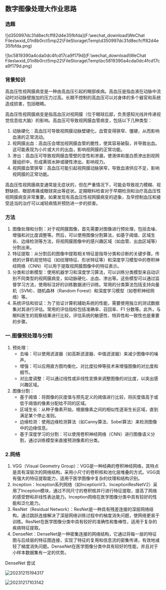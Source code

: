 ## 数字图像处理大作业思路

### 选题

![d350997dc31d8ecfcff82d4e35fbfda](F:\wechat_download\WeChat Files\wxid_01n8b0rct5mp22\FileStorage\Temp\d350997dc31d8ecfcff82d4e35fbfda.png)

![bc5819390a4cda0dc4fcd17ca9f179d](F:\wechat_download\WeChat Files\wxid_01n8b0rct5mp22\FileStorage\Temp\bc5819390a4cda0dc4fcd17ca9f179d.png)

### 背景知识

高血压性视网膜病变是一种由高血压引起的眼部疾病。高血压是指血液在动脉中流动时对动脉壁施加的压力过高。长期不控制的高血压可以对身体的多个器官和系统造成损害，包括眼睛。

高血压性视网膜病变是指高血压对视网膜（位于眼球后部，负责感知光线并传递视觉信息给大脑）的影响。高血压可导致视网膜血管病变，包括以下几种类型：

1. 动脉硬化：高血压可导致视网膜动脉壁硬化，血管变得狭窄、僵硬，从而影响血液的正常流动。
2. 视网膜出血：高血压会增加视网膜血管的脆性，使其容易破裂，并导致出血。这可能表现为小片或大片的出血，影响视网膜的正常功能。
3. 渗出：高血压可导致视网膜血管壁的变性和渗漏，使液体和蛋白质渗出到视网膜组织中，形成黄斑水肿或硬性渗出，影响视力。
4. 视网膜血管狭窄：高血压可能引起视网膜动脉狭窄，导致血液供应不足，影响视网膜的正常功能。

高血压性视网膜病变通常是无症状的，但在严重情况下，可能会导致视力模糊、视野缺损、眼部疼痛或眼球突出等症状。定期眼科检查对于早期检测和治疗高血压性视网膜病变非常重要。如果发现有高血压性视网膜病变的迹象，及早控制血压和接受适当的治疗可以减轻病情并预防进一步的损害。



### 方法

1. 图像处理和分割：对于视网膜图像，首先需要对图像进行预处理，包括去噪、增强和对比度调整等。然后，可以使用图像分割算法，如基于阈值、区域生长、边缘检测等方法，将视网膜图像中的感兴趣区域（如血管、出血区域等）分割出来。
2. 特征提取：从分割后的图像中提取相关特征是指导分类和诊断的关键步骤。传统的计算机视觉特征（如纹理特征、形状特征等）和深度学习模型中的卷积神经网络（CNN）可以用于提取视网膜图像中的特征表示。
3. 分类和诊断模型：使用机器学习和深度学习算法，可以训练分类模型来自动识别不同类型的视网膜病变，如动脉硬化、出血、渗出等。这些模型可以通过监督学习方法，使用标注好的训练数据进行训练。常用的分类算法包括支持向量机（SVM）、随机森林（Random Forest）和深度学习模型（如卷积神经网络）等。
4. 系统评估和验证：为了验证计算机辅助系统的性能，需要使用独立的测试数据集对其进行评估。常用的评估指标包括准确率、召回率、F1 分数等。此外，与眼科医生的观察结果进行比较，评估系统的敏感性、特异性和一致性也是重要的步骤。



### 一.图像预处理与分割

1. 预处理：
   - 去噪：可以使用滤波器（如高斯滤波器、中值滤波器）来减少图像中的噪声。
   - 增强：可以应用直方图均衡化、对比度拉伸等技术来增强图像的对比度和细节。
   - 对比度调整：可以通过线性或非线性变换来调整图像的对比度，以突出感兴趣区域。
2. 图像分割：
   - 基于阈值：将图像的灰度值与预先定义的阈值进行比较，将灰度值高于或低于阈值的像素分配给不同的区域。
   - 区域生长：从种子像素开始，根据像素之间的相似性逐渐生长区域，直到满足某个停止准则。
   - 边缘检测：使用边缘检测算法（如Canny算法、Sobel算法）来检测图像中的边缘信息。
   - 基于深度学习的分割：可以使用卷积神经网络（CNN）进行图像语义分割，通过训练模型来直接预测像素的分类。



### 2.网络

1. VGG（Visual Geometry Group）：VGG是一种经典的卷积神经网络，其特点是具有深层次的网络结构，采用小尺寸的卷积核和池化层堆叠的方式。VGG具有强大的特征提取能力，适用于医学图像中复杂的纹理和结构识别。
2. Inception：Inception系列网络（如InceptionV3、InceptionResNetV2）采用了Inception模块，通过不同尺寸的卷积核并行进行特征提取，提高了网络的感受野和非线性表达能力。Inception网络在医学图像分类中具有较好的性能和泛化能力。
3. ResNet（Residual Network）：ResNet是一种具有残差连接的深层网络结构，通过跳跃连接解决了深层网络训练过程中的梯度消失问题，使网络更易于训练。ResNet在医学图像分类中具有较好的准确性和鲁棒性，适用于复杂的疾病特征提取。
4. DenseNet：DenseNet是一种密集连接的网络结构，它通过将每一层的特征图与后续层的特征图连接，实现了特征的复用和信息流的密集传递，有效地减轻了梯度消失问题。DenseNet在医学图像分类中具有较好的性能，并且对于小样本数据集有一定的优势。





DenseNet 尝试



![20231215194317](F:\qq_download\2643384880\Image\SharePic\20231215194317.png)

![20231217103142](F:\qq_download\2643384880\Image\SharePic\20231217103142.png)